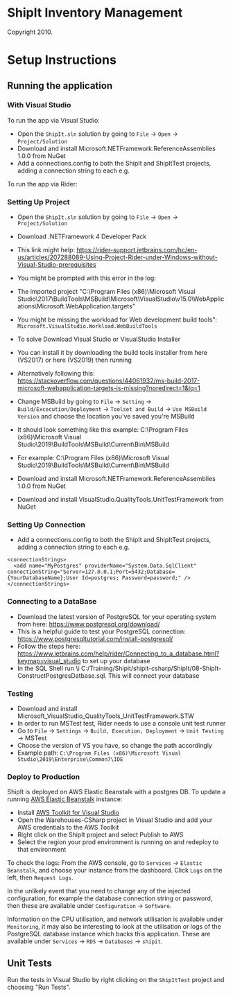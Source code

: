 ShipIt Inventory Management
===========================

Copyright 2010.

# Setup Instructions

## Running the application

### With Visual Studio

To run the app via Visual Studio:

* Open the `ShipIt.sln` solution by going to `File` -> `Open` -> `Project/Solution`
* Download and install Microsoft.NETFramework.ReferenceAssemblies 1.0.0 from NuGet
* Add a connections.config to both the ShipIt and ShipItTest projects, adding a connection string to each e.g.

To run the app via Rider:

### Setting Up Project 
* Open the `ShipIt.sln` solution by going to `File` -> `Open` -> `Project/Solution`
* Download .NETFramework 4 Developer Pack
* This link might help: https://rider-support.jetbrains.com/hc/en-us/articles/207288089-Using-Project-Rider-under-Windows-without-Visual-Studio-prerequisites

* You might be prompted with this error in the log:
* The imported project "C:\Program Files (x86)\Microsoft Visual Studio\2017\BuildTools\MSBuild\Microsoft\VisualStudio\v15.0\WebApplications\Microsoft.WebApplication.targets"
* You might be missing the workload for Web development build tools": `Microsoft.VisualStudio.Workload.WebBuildTools` 

* To solve Download Visual Studio or VisualStudio Installer
* You can install it by downloading the build tools installer from here (VS2017) or here (VS2019) then running
* Alternatively following this: https://stackoverflow.com/questions/44061932/ms-build-2017-microsoft-webapplication-targets-is-missing?noredirect=1&lq=1

* Change MSBuild by going to `File` -> `Setting` -> `Build/Excecution/Deployment` -> `Toolset and Build` -> `Use MSBuild Version` and choose the location you've saved you're MSBuild
* It should look something like this example: C:\Program Files (x86)\Microsoft Visual Studio\2019\BuildTools\MSBuild\Current\Bin\MSBuild 
* For example: C:\Program Files (x86)\Microsoft Visual Studio\2019\BuildTools\MSBuild\Current\Bin\MSBuild 

* Download and install Microsoft.NETFramework.ReferenceAssemblies 1.0.0 from NuGet
* Download and install VisualStudio.QualityTools.UnitTestFramework from NuGet

### Setting Up Connection 
* Add a connections.config to both the ShipIt and ShipItTest projects, adding a connection string to each e.g.
```
<connectionStrings>
  <add name="MyPostgres" providerName="System.Data.SqlClient" connectionString="Server=127.0.0.1;Port=5432;Database={YourDatabaseName};User Id=postgres; Password=password;" />
</connectionStrings>
```

### Connecting to a DataBase
* Download the latest version of PostgreSQL for your operating system from here: https://www.postgresql.org/download/ 
* This is a helpful guide to test your PostgreSQL connection: https://www.postgresqltutorial.com/install-postgresql/
* Follow the steps here: https://www.jetbrains.com/help/rider/Connecting_to_a_database.html?keymap=visual_studio to set up your database
* In the SQL Shell run \i C:/Training/Shipit/shipit-csharp/ShipIt/08-ShipIt-ConstructPostgresDatbase.sql. This will connect your database

### Testing 
* Download and install Microsoft_VisualStudio_QualityTools_UnitTestFramework.STW
* In order to run MSTest test, Rider needs to use a console unit test runner 
* Go to `File` -> `Settings` -> `Build, Execution, Deployment` -> `Unit Testing` -> MSTest
* Choose the version of VS you have, so change the path accordingly 
* Example path: `C:\Program Files (x86)\Microsoft Visual Studio\2019\Enterprise\Common7\IDE`

### Deploy to Production

ShipIt is deployed on AWS Elastic Beanstalk with a postgres DB.
To update a running [AWS Elastic Beanstalk](https://aws.amazon.com/elasticbeanstalk/) instance:

* Install [AWS Toolkit for Visual Studio](https://aws.amazon.com/visualstudio/)
* Open the Warehouses-CSharp project in Visual Studio and add your AWS credentials to the AWS Toolkit
* Right click on the ShipIt project and select Publish to AWS
* Select the region your prod environment is running on and redeploy to that environment

To check the logs:  From the AWS console, go to `Services` -> `Elastic Beanstalk`, and
choose your instance from the dashboard.   Click `Logs` on the left, then `Request Logs`.

In the unlikely event that you need to change any of the injected configuration, for
example the database connection string or password, then these are available under
`Configuration` -> `Software`.

Information on the CPU utilisation, and network utilisation is available under `Monitoring`,
it may also be interesting to look at the utilisation or logs of the PostgreSQL database instance
which backs this application.  These are available under `Services` -> `RDS` -> `Databases`
-> `shipit`.

## Unit Tests

Run the tests in Visual Studio by right clicking on the `ShipItTest` project and
choosing "Run Tests".
